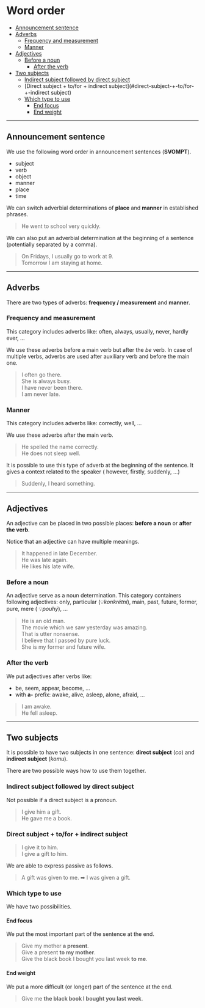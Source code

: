 # Word order

- [Announcement sentence](#announcement-sentence)
- [Adverbs](#adverbs)
    - [Frequency and measurement](#frequency-and-measurement)
    - [Manner](#manner)
- [Adjectives](#adjectives)
  - [Before a noun](#before-a-noun)
    - [After the verb](#after-the-verb)
- [Two subjects](#two-subjects)
    - [Indirect subject followed by direct subject](#indirect-subject-followed-by-direct-subject)
    - [Direct subject + to/for + indirect subject](#direct-subject-+-to/for-+-indirect subject)
    - [Which type to use](#which-type-to-use)
      - [End focus](#end-focus)
      - [End weight](#end-weight)

<hr/>

## Announcement sentence

We use the following word order in announcement sentences (**SVOMPT**).

* subject
* verb
* object
* manner
* place
* time

We can switch adverbial determinations of **place** and **manner** in established phrases.
> He went to school very quickly. <br/>

We can also put an adverbial determination at the beginning of a sentence (potentially separated by a comma).
> On Fridays, I usually go to work at 9. <br/>
> Tomorrow I am staying at home. <br/>

<hr/>

## Adverbs

There are two types of adverbs: **frequency / measurement** and **manner**.

### Frequency and measurement

This category includes adverbs like: often, always, usually, never, hardly ever, ...

We use these adverbs before a main verb but after the *be* verb. In case of multiple verbs, adverbs are used after
auxiliary verb and before the main one.

> I often go there. <br/>
> She is always busy. <br/>
> I have never been there. <br/>
> I am never late. <br/>

### Manner

This category includes adverbs like: correctly, well, ...

We use these adverbs after the main verb.

> He spelled the name correctly. <br/>
> He does not sleep well. <br/>

It is possible to use this type of adverb at the beginning of the sentence. It gives a context related to the speaker (
however, firstly, suddenly, ...)
> Suddenly, I heard something. <br/>

<hr/>

## Adjectives

An adjective can be placed in two possible places: **before a noun** or **after the verb**.

Notice that an adjective can have multiple meanings.
> It happened in late December. <br/>
> He was late again. <br/>
> He likes his late wife. <br/>

### Before a noun

An adjective serve as a noun determination.
This category containers following adjectives: only, particular (💡*konkrétní*), main, past, future, former, pure, mere (
💡*pouhý*), ...

> He is an old man. <br/>
> The movie which we saw yesterday was amazing. <br/>
> That is utter nonsense. <br/>
> I believe that I passed by pure luck. <br/>
> She is my former and future wife. <br/>

### After the verb

We put adjectives after verbs like:

* be, seem, appear, become, ...
* with **a-** prefix: awake, alive, asleep, alone, afraid, ...

> I am awake. <br/>
> He fell asleep. <br/>

<hr/>

## Two subjects

It is possible to have two subjects in one sentence: **direct subject** (*co*) and **indirect subject** (*komu*).

There are two possible ways how to use them together.

### Indirect subject followed by direct subject

Not possible if a direct subject is a pronoun.
> I give him a gift. <br/>
> He gave me a book. <br/>

### Direct subject + to/for + indirect subject

> I give it to him. <br/>
> I give a gift to him. <br/>

We are able to express passive as follows.
> A gift was given to me. ➡ I was given a gift.

### Which type to use

We have two possibilities.

#### End focus

We put the most important part of the sentence at the end.

> Give my mother **a present**. <br/>
> Give a present **to my mother**. <br/>
> Give the black book I bought you last week **to me**. <br/>

#### End weight

We put a more difficult (or longer) part of the sentence at the end.

> Give me **the black book I bought you last week**. <br/>
